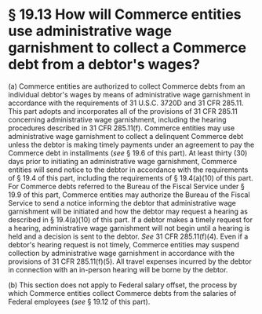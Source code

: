 # § 19.13   How will Commerce entities use administrative wage garnishment to collect a Commerce debt from a debtor's wages?

(a) Commerce entities are authorized to collect Commerce debts from an individual debtor's wages by means of administrative wage garnishment in accordance with the requirements of 31 U.S.C. 3720D and 31 CFR 285.11. This part adopts and incorporates all of the provisions of 31 CFR 285.11 concerning administrative wage garnishment, including the hearing procedures described in 31 CFR 285.11(f). Commerce entities may use administrative wage garnishment to collect a delinquent Commerce debt unless the debtor is making timely payments under an agreement to pay the Commerce debt in installments (*see* § 19.6 of this part). At least thirty (30) days prior to initiating an administrative wage garnishment, Commerce entities will send notice to the debtor in accordance with the requirements of § 19.4 of this part, including the requirements of § 19.4(a)(10) of this part. For Commerce debts referred to the Bureau of the Fiscal Service under § 19.9 of this part, Commerce entities may authorize the Bureau of the Fiscal Service to send a notice informing the debtor that administrative wage garnishment will be initiated and how the debtor may request a hearing as described in § 19.4(a)(10) of this part. If a debtor makes a timely request for a hearing, administrative wage garnishment will not begin until a hearing is held and a decision is sent to the debtor. *See* 31 CFR 285.11(f)(4). Even if a debtor's hearing request is not timely, Commerce entities may suspend collection by administrative wage garnishment in accordance with the provisions of 31 CFR 285.11(f)(5). All travel expenses incurred by the debtor in connection with an in-person hearing will be borne by the debtor.


(b) This section does not apply to Federal salary offset, the process by which Commerce entities collect Commerce debts from the salaries of Federal employees (*see* § 19.12 of this part).




